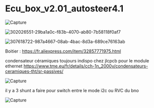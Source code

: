 # Ecu_box_v2.01_autosteer4.1

![Capture](https://github.com/buched/Ecu_box_v2.01_autosteer4.1_ecu/assets/32975584/d0816bf0-6232-4169-bfbf-f4218f7f82c3)

![302026551-29ba1a0c-f83b-4070-ab80-7b58118f0af7](https://github.com/buched/Ecu_box_v2.01_autosteer4.1_ecu/assets/32975584/be61849b-fca7-4b01-ab53-0c47f7aac068)

![307618722-987a4667-08ab-4bac-8d3a-689ce76163ab](https://github.com/buched/Ecu_box_v2.01_autosteer4.1_ecu/assets/32975584/3ba2982f-b078-4488-94d4-fe820fad205c)

Boitier :
https://fr.aliexpress.com/item/32857771975.html

condensateur céramiques toujours indispo chez jlcpcb pour le module ethernet 
https://www.tme.eu/fr/details/cch-1n_2000v/condensateurs-ceramiques-tht/sr-passives/

![Capture](https://github.com/buched/Ecu_box_v2.01_autosteer4.1_ecu/assets/32975584/3f66ee22-7161-4123-9116-da2f6aa5b637)

il y a 3 shunt a faire pour switch entre le mode i2c ou RVC du bno

![Capture](https://github.com/buched/Ecu_box_v2.01_autosteer4.1_ecu/assets/32975584/ab552b2e-5fdf-4b62-b678-70731f87bc5f)


